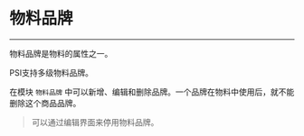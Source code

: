 # 物料品牌

---

物料品牌是物料的属性之一。

PSI支持多级物料品牌。

在模块 `物料品牌` 中可以新增、编辑和删除品牌。一个品牌在物料中使用后，就不能删除这个商品品牌。

> 可以通过编辑界面来停用物料品牌。
